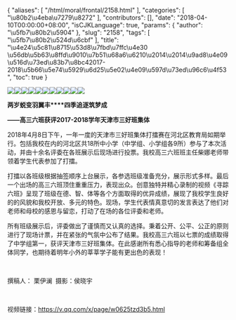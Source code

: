 {
    "aliases": [
        "/html/moral/frontal/2158.html"
    ],
    "categories": [
        "\u80b2\u4eba\u7279\u8272"
    ],
    "contributors": [],
    "date": "2018-04-10T00:00:00+08:00",
    "isCJKLanguage": true,
    "params": {
        "author": "\u5fb7\u80b2\u5904"
    },
    "slug": "2158",
    "tags": [
        "\u5fb7\u80b2\u524d\u6cbf"
    ],
    "title": "\u4e24\u5c81\u8715\u53d8\u7fbd\u7ffc\u4e30 \u56db\u5b63\u8ffd\u9010\u7b51\u68a6\u6210\u2014\u2014\u9ad8\u4e09\u516d\u73ed\u83b7\u8bc42017-2018\u5b66\u5e74\u5929\u6d25\u5e02\u4e09\u597d\u73ed\u96c6\u4f53",
    "toc": true
}

![](https://cdn.tfls.online/mirror/full/77f1389d441448152dd560fd9fcbfb6ed1af3fb3.jpg)![](https://cdn.tfls.online/mirror/full/48b78d8afdc9474452067a4e1097ba2d18417a66.jpg)![](https://cdn.tfls.online/mirror/full/dbb3ab1dda8d36e71dfe92ea61e54a05fbc03661.jpg)![](https://cdn.tfls.online/mirror/full/c4330db083b0e34c21c361de86198b7c4356144d.jpg)![](https://cdn.tfls.online/mirror/full/3a26a5be7da4e3c057c4ed5eb8275d90202cd680.jpg)![](https://cdn.tfls.online/mirror/full/72b660bdceae40e3ffe5bc041082a102d93a64e1.jpg)![](https://cdn.tfls.online/mirror/full/ff2912db0e4364b0cd3be4815cadacd11e2efe93.jpg)![](https://cdn.tfls.online/mirror/full/f1a4ddfdc863c8951b32ae3d04e09f96c536d6b7.jpg)![](https://cdn.tfls.online/mirror/full/80848bd6e44600d6adc9380959047a5d7abcf73b.jpg)![](https://cdn.tfls.online/mirror/full/2ece8eb2dbf88f43481723a68f75785436277e53.jpg)![](https://cdn.tfls.online/mirror/full/d7cb5fba3fc217eac8aa634ecb0cda254551acb6.jpg)







**两岁蜕变羽翼丰****四季追逐筑梦成**




**——高三六班获评2017-2018学年天津市三好班集体**




2018年4月8日下午，一年一度的天津市三好班集体打擂赛在河北区教育局如期举行。包括我校在内的河北区共18所中小学（中学组、小学组各9所）参与了本次活动，并由十余名评委在各班展示后现场进行投票。我校高三六班班主任柴娜老师带领着学生代表参加了打擂。




打擂以各班级根据抽签顺序上台展示，各参选班级准备充分，展示形式多样。最后一个出场的高三六班顶住重重压力，表现出众。创意独特并精心录制的视频《寻踪六班》呈现了班级在德、智、体等各个方面取得的优异成绩，展现了我校学生良好的的风貌和我校开放、多元的特色。现场，学生代表情真意切的发言表达了他们对老师和母校的感恩与留恋，打动了在场的各位评委和老师。




所有班级展示后，评委做出了谨慎而又认真的选择。秉着公开、公平、公正的原则进行了现场计票，并在紧张的气氛中公布了结果。我校高三六班以七票的成绩取得了中学组第一，获评天津市三好班集体。在此感谢所有悉心指导的老师和筹备组全体同学，也期待着明年小外的莘莘学子能有更出色的表现！




 




撰稿人： 栗伊澜  摄影：侯晓宇




 




视频链接：https://v.qq.com/x/page/w0625tzd3b5.html




 




  



